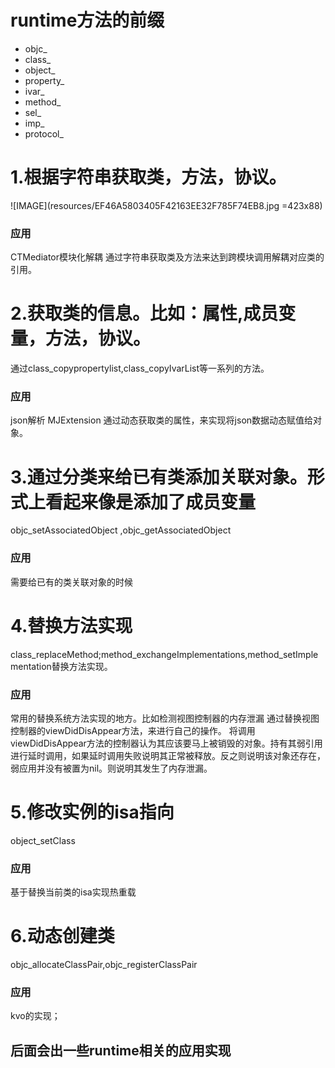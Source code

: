 # runtime方法的前缀

* objc_
* class_
* object_
* property_
* ivar_
* method_
* sel_
* imp_
* protocol_

# 1.根据字符串获取类，方法，协议。

![IMAGE](resources/EF46A5803405F42163EE32F785F74EB8.jpg =423x88)

### 应用

CTMediator模块化解耦
通过字符串获取类及方法来达到跨模块调用解耦对应类的引用。

# 2.获取类的信息。比如：属性,成员变量，方法，协议。

通过class_copypropertylist,class_copyIvarList等一系列的方法。

### 应用

json解析 MJExtension
通过动态获取类的属性，来实现将json数据动态赋值给对象。

# 3.通过分类来给已有类添加关联对象。形式上看起来像是添加了成员变量

objc_setAssociatedObject ,objc_getAssociatedObject

### 应用
需要给已有的类关联对象的时候

# 4.替换方法实现

class_replaceMethod;method_exchangeImplementations,method_setImplementation替换方法实现。

### 应用

常用的替换系统方法实现的地方。比如检测视图控制器的内存泄漏
通过替换视图控制器的viewDidDisAppear方法，来进行自己的操作。
将调用viewDidDisAppear方法的控制器认为其应该要马上被销毁的对象。持有其弱引用进行延时调用，如果延时调用失败说明其正常被释放。反之则说明该对象还存在，弱应用并没有被置为nil。则说明其发生了内存泄漏。

# 5.修改实例的isa指向

object_setClass

### 应用
基于替换当前类的isa实现热重载

# 6.动态创建类

objc_allocateClassPair,objc_registerClassPair

### 应用
kvo的实现；

## 后面会出一些runtime相关的应用实现